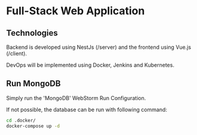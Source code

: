 # Full-Stack Web Application

## Technologies

Backend is developed using NestJs (/server) and the frontend using Vue.js (/client).

DevOps will be implemented using Docker, Jenkins and Kubernetes.

## Run MongoDB

Simply run the 'MongoDB' WebStorm Run Configuration.

If not possible, the database can be run with following command:
```bash
cd .docker/
docker-compose up -d
```